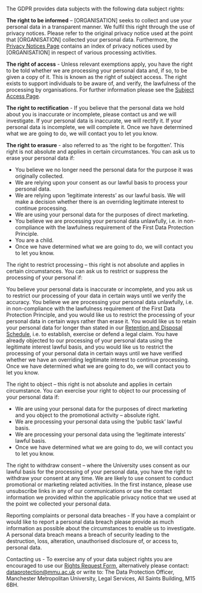 The GDPR provides data subjects with the following data subject rights:

**The right to be informed** – [ORGANISATION] seeks to collect and use your personal data in a transparent manner. We fulfil this right through the use of privacy notices. Please refer to the original privacy notice used at the point that [ORGANISATION] collected your personal data. Furthermore, the [Privacy Notices Page](/PRIVACY-NOTICES/Read.MD) contains an index of privacy notices used by [ORGANISATION] in respect of various processing activities.

**The right of access** - Unless relevant exemptions apply, you have the right to be told whether we are processing your personal data and, if so, to be given a copy of it. This is known as the right of subject access. The right exists to support individuals to be aware of, and verify, the lawfulness of the processing by organisations. For further information please see the [Subject Access Page](/SUBJECTS-ACCESS-RIGHTS/Read.MD).

**The right to rectification** - If you believe that the personal data we hold about you is inaccurate or incomplete, please contact us and we will investigate. If your personal data is inaccurate, we will rectify it. If your personal data is incomplete, we will complete it. Once we have determined what we are going to do, we will contact you to let you know.

**The right to erasure** - also referred to as ‘the right to be forgotten’. This right is not absolute and applies in certain circumstances. You can ask us to erase your personal data if:

* You believe we no longer need the personal data for the purpose it was originally collected.
* We are relying upon your consent as our lawful basis to process your personal data.
* We are relying upon ‘legitimate interests’ as our lawful basis. We will make a decision whether there is an overriding legitimate interest to continue processing.
* We are using your personal data for the purposes of direct marketing.
* You believe we are processing your personal data unlawfully, i.e. in non-compliance with the lawfulness requirement of the First Data Protection Principle.
* You are a child.
* Once we have determined what we are going to do, we will contact you to let you know.

The right to restrict processing – this right is not absolute and applies in certain circumstances. You can ask us to restrict or suppress the processing of your personal if:

You believe your personal data is inaccurate or incomplete, and you ask us to restrict our processing of your data in certain ways until we verify the accuracy.
You believe we are processing your personal data unlawfully, i.e. in non-compliance with the lawfulness requirement of the First Data Protection Principle, and you would like us to restrict the processing of your personal data in certain ways rather than erase it.
You would like us to retain your personal data for longer than stated in our [Retention and Disposal Schedule](https://www.mmu.ac.uk/records-management/retention-and-disposal-schedule/), i.e. to establish, exercise or defend a legal claim.
You have already objected to our processing of your personal data using the legitimate interest lawful basis, and you would like us to restrict the processing of your personal data in certain ways until we have verified whether we have an overriding legitimate interest to continue processing.
Once we have determined what we are going to do, we will contact you to let you know.

The right to object – this right is not absolute and applies in certain circumstance. You can exercise your right to object to our processing of your personal data if:

* We are using your personal data for the purposes of direct marketing and you object to the promotional activity – absolute right.
* We are processing your personal data using the ‘public task’ lawful basis.
* We are processing your personal data using the ‘legitimate interests’ lawful basis.
* Once we have determined what we are going to do, we will contact you to let you know.

The right to withdraw consent – where the University uses consent as our lawful basis for the processing of your personal data, you have the right to withdraw your consent at any time. We are likely to use consent to conduct promotional or marketing related activities. In the first instance, please use unsubscribe links in any of our communications or use the contact information we provided within the applicable privacy notice that we used at the point we collected your personal data.  

Reporting complaints or personal data breaches - If you have a complaint or would like to report a personal data breach please provide as much information as possible about the circumstances to enable us to investigate. A personal data breach means a breach of security leading to the destruction, loss, alteration, unauthorised disclosure of, or access to, personal data.

Contacting us - To exercise any of your data subject rights you are encouraged to use our [Rights Request Form](https://forms.office.com/pages/responsepage.aspx?id=UPs_KAujjEiQ9M2uT3rm0YCYC8d_jB5Fnu-aYJObBN5UNTlCOUhZTTEzTkhIRU5FUkVGVkdNVDZSViQlQCN0PWcu), alternatively please contact: [dataprotection@mmu.ac.uk](mailto:dataprotection@mmu.ac.uk) or write to: The Data Protection Officer, Manchester Metropolitan University, Legal Services, All Saints Building, M15 6BH.
